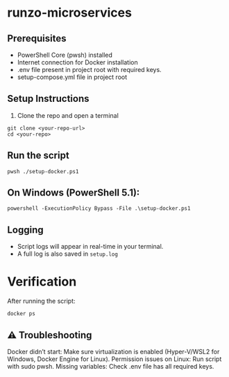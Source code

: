# runzo-microservices

## Prerequisites

- PowerShell Core
 (pwsh) installed
- Internet connection for Docker installation
- .env file present in project root with required keys.
- setup-compose.yml file in project root

## Setup Instructions
1. Clone the repo and open a terminal

```
git clone <your-repo-url>
cd <your-repo>

```

## Run the script
```
pwsh ./setup-docker.ps1
```
## On Windows (PowerShell 5.1):
```
powershell -ExecutionPolicy Bypass -File .\setup-docker.ps1
```
## Logging
- Script logs will appear in real-time in your terminal.
- A full log is also saved in `setup.log`

# Verification
After running the script:
```
docker ps
```
## ⚠️ Troubleshooting
Docker didn’t start: Make sure virtualization is enabled (Hyper-V/WSL2 for Windows, Docker Engine for Linux).
Permission issues on Linux: Run script with sudo pwsh.
Missing variables: Check .env file has all required keys.







